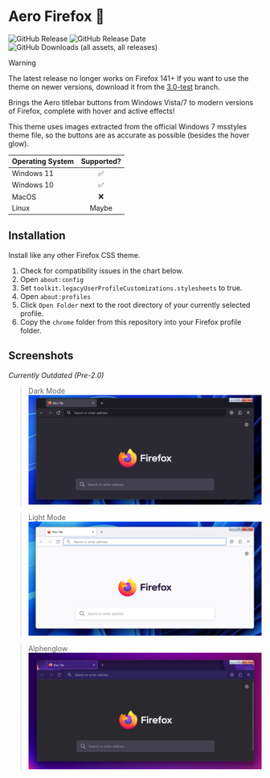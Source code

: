 # Aero Firefox 🦊

![GitHub Release](https://img.shields.io/github/v/release/SandTechStuff/AeroFirefox)
![GitHub Release Date](https://img.shields.io/github/release-date/SandTechStuff/AeroFirefox)
![GitHub Downloads (all assets, all releases)](https://img.shields.io/github/downloads/SandTechStuff/AeroFirefox/total)

> [!WARNING]
> The latest release no longer works on Firefox 141+
> If you want to use the theme on newer versions, download it from the [3.0-test](https://github.com/SandTechStuff/AeroFirefox/tree/3.0-test) branch.

Brings the Aero titlebar buttons from Windows Vista/7 to modern versions of Firefox, complete with hover and active effects!

This theme uses images extracted from the official Windows 7 msstyles theme file, so the buttons are as accurate as possible (besides the hover glow).

|Operating System|Supported?  |
|:---------------|:----------:|
|Windows 11      |✅          |
|Windows 10      |✅          |
|MacOS           |❌          |
|Linux           |Maybe       |

## Installation

Install like any other Firefox CSS theme.
1. Check for compatibility issues in the chart below.
2. Open `about:config`
3. Set `toolkit.legacyUserProfileCustomizations.stylesheets` to true.
4. Open `about:profiles`
5. Click `Open Folder` next to the root directory of your currently selected profile.
6. Copy the `chrome` folder from this repository into your Firefox profile folder.

## Screenshots

_Currently Outdated (Pre-2.0)_

> Dark Mode
![image](/screenshots/screen1.png)

>Light Mode
![image](/screenshots/screen2.png)

>Alphenglow
![image](/screenshots/screen3.png)
